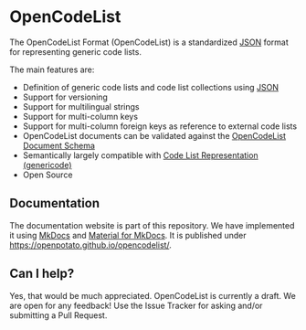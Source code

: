# OpenCodeList

The OpenCodeList Format (OpenCodeList) is a standardized [JSON](https://www.json.org/) format for representing generic code lists. 

The main features are:

+ Definition of generic code lists and code list collections using [JSON](https://www.json.org/)
+ Support for versioning
+ Support for multilingual strings
+ Support for multi-column keys
+ Support for multi-column foreign keys as reference to external code lists
+ OpenCodeList documents can be validated against the [OpenCodeList Document Schema](https://github.com/openpotato/opencodelist/blob/main/schemas/v0.2/schema.json)
+ Semantically largely compatible with [Code List Representation (genericode)](https://docs.oasis-open.org/codelist/genericode/v1.0/genericode-v1.0.html)
+ Open Source

## Documentation

The documentation website is part of this repository. We have implemented it using [MkDocs](https://www.mkdocs.org) and [Material for MkDocs](https://squidfunk.github.io/mkdocs-material). It is published under https://openpotato.github.io/opencodelist/.

## Can I help?

Yes, that would be much appreciated. OpenCodeList is currently a draft. We are open for any feedback! Use the Issue Tracker for asking and/or submitting a Pull Request.
